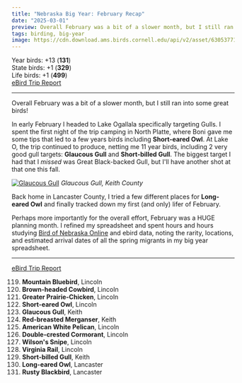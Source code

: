 ```yaml
---
title: "Nebraska Big Year: February Recap"
date: "2025-03-01"
preview: Overall February was a bit of a slower month, but I still ran into some great birds!
tags: birding, big-year
image: https://cdn.download.ams.birds.cornell.edu/api/v2/asset/630537712/640
---
```


Year birds: +13 (**131**)\
State birds: +1 (**329**)\
Life birds: +1 (**499**)\
[eBird Trip Report](https://ebird.org/tripreport/330554)

---

Overall February was a bit of a slower month, but I still ran into some great birds!

In early February I headed to Lake Ogallala specifically targeting Gulls. I spent the first night of the trip camping in North Platte, where Boni gave me some tips that led to a few years birds including **Short-eared Owl**. At Lake O, the trip continued to produce, netting me 11 year birds, including 2 very good gull targets: **Glaucous Gull** and **Short-billed Gull**. The biggest target I had that I _missed_ was Great Black-backed Gull, but I'll have another shot at that one this fall.

[![Glaucous Gull](https://cdn.download.ams.birds.cornell.edu/api/v2/asset/630537712/1200)](https://macaulaylibrary.org/asset/630537712)
_Glaucous Gull, Keith County_

Back home in Lancaster County, I tried a few different places for **Long-eared Owl** and finally tracked down my first (and only) lifer of February.

Perhaps more importantly for the overall effort, February was a HUGE planning month. I refined my spreadsheet and spent hours and hours studying [Bird of Nebraska Online](https://birds.outdoornebraska.gov/) and ebird data, noting the rarity, locations, and estimated arrival dates of all the spring migrants in my big year spreadsheet.

---

[eBird Trip Report](https://ebird.org/tripreport/330554)

119. **Mountain Bluebird**, Lincoln
120. **Brown-headed Cowbird**, Lincoln
121. **Greater Prairie-Chicken**, Lincoln
122. **Short-eared Owl**, Lincoln
123. **Glaucous Gull**, Keith
124. **Red-breasted Merganser**, Keith
125. **American White Pelican**, Lincoln
126. **Double-crested Cormorant**, Lincoln
127. **Wilson's Snipe**, Lincoln
128. **Virginia Rail**, Lincoln
129. **Short-billed Gull**, Keith
130. **Long-eared Owl**, Lancaster
131. **Rusty Blackbird**, Lancaster
